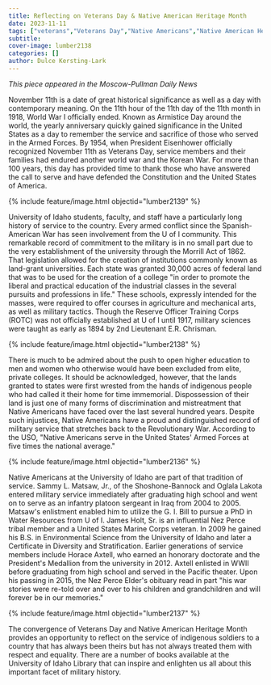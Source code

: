 ```yaml
---
title: Reflecting on Veterans Day & Native American Heritage Month
date: 2023-11-11
tags: ["veterans","Veterans Day","Native Americans","Native American Heritage Month","Indigenous Peoples","military"]
subtitle: 
cover-image: lumber2138
categories: []
author: Dulce Kersting-Lark
---
```

*This piece appeared in the Moscow-Pullman Daily News*

November 11th is a date of great historical significance as well as a day with contemporary meaning. On the 11th hour of the 11th day of the 11th month in 1918, World War I officially ended. Known as Armistice Day around the world, the yearly anniversary quickly gained significance in the United States as a day to remember the service and sacrifice of those who served in the Armed Forces. By 1954, when President Eisenhower officially recognized November 11th as Veterans Day, service members and their families had endured another world war and the Korean War. For more than 100 years, this day has provided time to thank those who have answered the call to serve and have defended the Constitution and the United States of America. 

{% include feature/image.html objectid="lumber2139" %}

University of Idaho students, faculty, and staff have a particularly long history of service to the country. Every armed conflict since the Spanish-American War has seen involvement from the U of I community. This remarkable record of commitment to the military is in no small part due to the very establishment of the university through the Morrill Act of 1862. That legislation allowed for the creation of institutions commonly known as land-grant universities. Each state was granted 30,000 acres of federal land that was to be used for the creation of a college "in order to promote the liberal and practical education of the industrial classes in the several pursuits and professions in life." These schools, expressly intended for the masses, were required to offer courses in agriculture and mechanical arts, as well as military tactics. Though the Reserve Officer Training Corps (ROTC) was not officially established at U of I until 1917, military sciences were taught as early as 1894 by 2nd Lieutenant E.R. Chrisman. 

{% include feature/image.html objectid="lumber2138" %}

There is much to be admired about the push to open higher education to men and women who otherwise would have been excluded from elite, private colleges. It should be acknowledged, however, that the lands granted to states were first wrested from the hands of indigenous people who had called it their home for time immemorial. Dispossession of their land is just one of many forms of discrimination and mistreatment that Native Americans have faced over the last several hundred years. Despite such injustices, Native Americans have a proud and distinguished record of military service that stretches back to the Revolutionary War. According to the USO, "Native Americans serve in the United States' Armed Forces at five times the national average." 

{% include feature/image.html objectid="lumber2136" %}

Native Americans at the University of Idaho are part of that tradition of service. Sammy L. Matsaw, Jr., of the Shoshone-Bannock and Oglala Lakota entered military service immediately after graduating high school and went on to serve as an infantry platoon sergeant in Iraq from 2004 to 2005. Matsaw's enlistment enabled him to utilize the G. I. Bill to pursue a PhD in Water Resources from U of I. James Holt, Sr. is an influential Nez Perce tribal member and a United States Marine Corps veteran. In 2009 he gained his B.S. in Environmental Science from the University of Idaho and later a Certificate in Diversity and Stratification. Earlier generations of service members include Horace Axtell, who earned an honorary doctorate and the President's Medallion from the university in 2012. Axtell enlisted in WWII before graduating from high school and served in the Pacific theater. Upon his passing in 2015, the Nez Perce Elder's obituary read in part "his war stories were re-told over and over to his children and grandchildren and will forever be in our memories."

{% include feature/image.html objectid="lumber2137" %}

The convergence of Veterans Day and Native American Heritage Month provides an opportunity to reflect on the service of indigenous soldiers to a country that has always been theirs but has not always treated them with respect and equality. There are a number of books available at the University of Idaho Library that can inspire and enlighten us all about this important facet of military history. 
